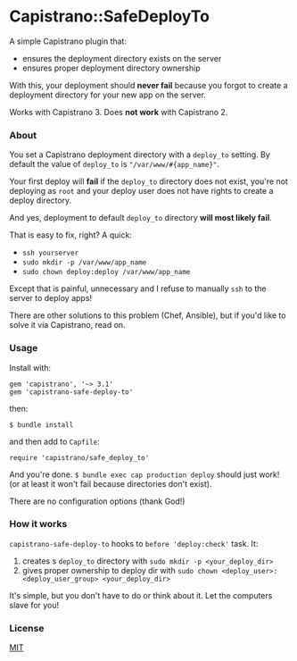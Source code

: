 # Capistrano::SafeDeployTo

A simple Capistrano plugin that:
- ensures the deployment directory exists on the server
- ensures proper deployment directory ownership

With this, your deployment should **never fail** because you forgot to create a
deployment directory for your new app on the server.

Works with Capistrano 3. Does **not work** with Capistrano 2.

### About

You set a Capistrano deployment directory with a `deploy_to` setting. By default
the value of `deploy_to` is `"/var/www/#{app_name}"`.

Your first deploy will **fail** if the `deploy_to` directory does not exist,
you're not deploying as `root` and your deploy user does not have rights to
create a deploy directory.

And yes, deployment to default `deploy_to` directory **will most likely fail**.

That is easy to fix, right? A quick:
- `ssh yourserver`
- `sudo mkdir -p /var/www/app_name`
- `sudo chown deploy:deploy /var/www/app_name`

Except that is painful, unnecessary and I refuse to manually `ssh` to the
server to deploy apps!

There are other solutions to this problem (Chef, Ansible), but if you'd like to
solve it via Capistrano, read on.

### Usage

Install with:

    gem 'capistrano', '~> 3.1'
    gem 'capistrano-safe-deploy-to'

then:

    $ bundle install

and then add to `Capfile`:

    require 'capistrano/safe_deploy_to'

And you're done. `$ bundle exec cap production deploy` should just work!
(or at least it won't fail because directories don't exist).

There are no configuration options (thank God!)

### How it works

`capistrano-safe-deploy-to` hooks to `before 'deploy:check'` task. It:
1. creates s `deploy_to` directory with `sudo mkdir -p <your_deploy_dir>`
2. gives proper ownership to deploy dir with
`sudo chown <deploy_user>:<deploy_user_group> <your_deploy_dir>`

It's simple, but you don't have to do or think about it. Let the computers
slave for you!

### License

[MIT](LICENSE.md)
